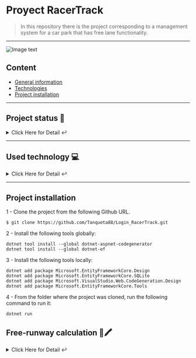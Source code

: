# Proyect RacerTrack
>  In this repository there is the project corresponding to a management system for a car park that has free lane functionality.
---


![Image text](https://i0.wp.com/www.revistaracingcar.com/wp-content/uploads/2015/10/TC-2000-FOTO-PRESENTACION.jpg)

## Content
* [General information](#introduccion)
* [Technologies](#technologies)
* [Project installation](#installation)
---


<a name="introduccion"></a> 


## Project status 🚧 
<details>
    <summary>Click Here for Detail ↩️</summary>
    <br>
   <p align="justify">The project is currently in development. Although the main management functionalities of Drivers, Tracks, Garages, Vehicles and authentication are already ready, along with the main functionality which is the free track calculator, with respect to security, in the short term an ABM will be developed that will allow the creation of different roles to enter the system and restrict functionalities based on these🔨 </p>
   </details>
   <hr>


 <a name="preguntas"></a> 
<a name="technologies"></a> 
   ## Used technology  💻 
   
<details>
    <summary>Click Here for Detail ↩️</summary>
    <br>
   <p>Used technology:</p>
<ul>
    <li>CSS: <a href="https://lenguajecss.com/css/">Link to the official language documentation</a></li>
  <li>HTML5: <a href="https://lenguajehtml.com/html/">Link to the official language documentation</a></li>
    <li>C#: <a href="https://docs.microsoft.com/en-us/dotnet/csharp/">Link to the official language documentation</a></li>
  <li>VS Code: <a href="https://code.visualstudio.com/">Link to the official page</a></li>
  <li>Bootstrap: <a href="https://getbootstrap.com/docs/">ELink to the official page</a></li>
  <li>Razor Pages: <a href="https://docs.microsoft.com/en-us/aspnet/core/razor-pages/?view=aspnetcore-5.0">Link to the official page</a></li>
</ul>

   </details>
   <hr>

<a name="installation"></a>    
## Project installation
1 - Clone the project from the following Github URL. 
```
$ git clone https://github.com/Tanqueta88/Login_RacerTrack.git

```
2 - Install the following tools globally:
```
dotnet tool install --global dotnet-aspnet-codegenerator
dotnet tool install --global dotnet-ef

```
3 - Install the following tools locally:
```
dotnet add package Microsoft.EntityFrameworkCore.Design
dotnet add package Microsoft.EntityFrameworkCore.SQLite
dotnet add package Microsoft.VisualStudio.Web.CodeGeneration.Design
dotnet add package Microsoft.EntityFrameworkCore.Tools

```
4 - From the folder where the project was cloned, run the following command to run it:
```
dotnet run

```

   ## Free-runway calculation  📖🖍️


<details>
    <summary>Click Here for Detail ↩️</summary>
    <br>
   <p>Functionality:</p>
<ul>
  <li>The system has a working calculator although open to future improvements whose operation is as follows:<br>

